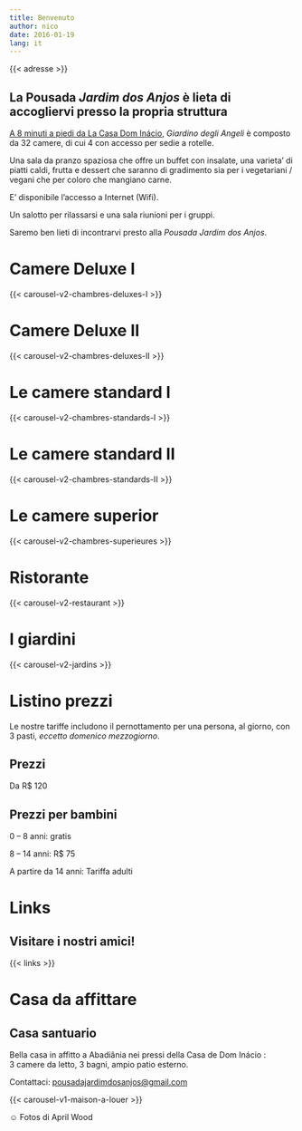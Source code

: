 ```yaml
---
title: Benvenuto
author: nico
date: 2016-01-19
lang: it
---
```


{{< adresse >}}

## La Pousada <i>Jardim dos Anjos</i> è lieta di accogliervi presso la propria struttura

<a href="http://goo.gl/maps/i1L2U"><span class="domInacio">A 8 minuti a piedi da La Casa Dom Inácio</span></a>, <i>Giardino degli Angeli</i> è composto da 32 camere, di cui 4 con accesso per sedie a rotelle.

Una sala da pranzo spaziosa che offre un buffet con insalate, una varieta’ di piatti caldi, frutta e dessert che saranno di gradimento sia per i vegetariani / vegani che per coloro che mangiano carne.

E’ disponibile l’accesso a Internet (Wifi).

Un salotto per rilassarsi e una sala riunioni per i gruppi.

Saremo ben lieti di incontrarvi presto alla <i>Pousada Jardim dos Anjos</i>.

<h1 id="photos_chambres_deluxes_I">Camere Deluxe I</h1>

{{< carousel-v2-chambres-deluxes-I >}}

<h1 id="photos_chambres_deluxes_II">Camere Deluxe II</h1>

{{< carousel-v2-chambres-deluxes-II >}}

<h1 id="photos_chambres_standards_I">Le camere standard I</h1>

{{< carousel-v2-chambres-standards-I >}}

<h1 id="photos_chambres_standards_II">Le camere standard II</h1>

{{< carousel-v2-chambres-standards-II >}}

<h1 id="photos_chambres_superieures">Le camere superior</h1>

{{< carousel-v2-chambres-superieures >}}


<h1 id="photos_restaurant">Ristorante</h1>

{{< carousel-v2-restaurant >}}

<h1 id="photos_jardins">I giardini</h1>

{{< carousel-v2-jardins >}}

<!--
# Foto

[metaslider id=92]

*Fotos di Pasha Antonov: <a href="http://www.pavelantonov.com">www.pavelantonov.com</a>
-->


# Listino prezzi

Le nostre tariffe includono il pernottamento per una persona, al giorno, con 3 pasti, <em>eccetto domenico mezzogiorno</em>.

## Prezzi

Da R$ 120

## Prezzi per bambini

0 – 8 anni: gratis

8 – 14 anni: R$ 75

A partire da 14 anni: Tariffa adulti

<!--
<h1>Testimonianze</h1>
-->
<!-- Vide -->


# Links

## Visitare i nostri amici!

{{< links >}}


# Casa da affittare

## Casa santuario

Bella casa in affitto a Abadiânia nei pressi della Casa de Dom Inácio : 3 camere da letto, 3 bagni, ampio patio esterno.

Contattaci: <a href="mailto:pousadajardimdosanjos@gmail.com">pousadajardimdosanjos@gmail.com</a>

{{< carousel-v1-maison-a-louer >}}

☺ Fotos di April Wood
